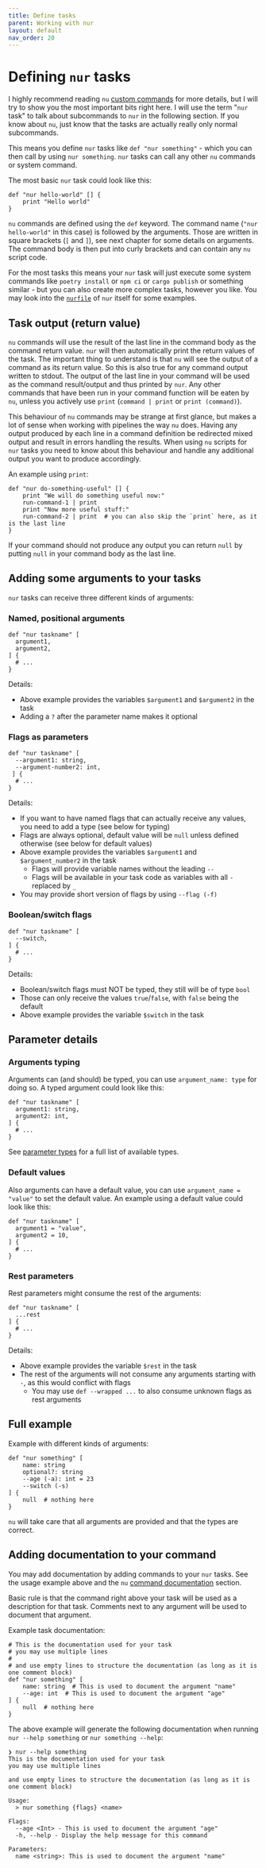 ```yaml
---
title: Define tasks
parent: Working with nur
layout: default
nav_order: 20
---
```


# Defining `nur` tasks

I highly recommend reading `nu` [custom commands](https://www.nushell.sh/book/custom_commands.html) for more
details, but I will try to show you the most important bits right here. I will use the term "`nur` task" to
talk about subcommands to `nur` in the following section. If you know about `nu`, just know that the tasks
are actually really only normal subcommands.

This means you define `nur` tasks like `def "nur something"` - which you can then call by using
`nur something`. `nur` tasks can call any other `nu` commands or system command.

The most basic `nur` task could look like this:

```nu
def "nur hello-world" [] {
    print "Hello world"
}
```

`nu` commands are defined using the `def` keyword. The command name (`"nur hello-world"` in this case)
is followed by the arguments. Those are written in square brackets (`[` and `]`), see next chapter for
some details on arguments. The command body is then put into curly brackets and can contain any `nu`
script code.

For the most tasks this means your `nur` task will just execute some system commands like `poetry install`
or `npm ci` or `cargo publish` or something similar - but you can also create more complex tasks,
however you like. You may look into the [`nurfile`](https://github.com/nur-taskrunner/nur/blob/main/nurfile) of
`nur` itself for some examples.

## Task output (return value)

`nu` commands will use the result of the last line in the command body as the command return value. `nur`
will then automatically print the return values of the task. The important thing to understand is that `nu`
will see the output of a command as its return value. So this is also true for any command output
written to stdout. The output of the last line in your command will be used as the command result/output
and thus printed by `nur`. Any other commands that have been run in your command function
will be eaten by `nu`, unless you actively use `print` (`command | print` or `print (command)`).

This behaviour of `nu` commands may be strange at first glance, but makes a lot of sense when working
with pipelines the way `nu` does. Having any output produced by each line in a command definition be
redirected mixed output and result in errors handling the results. When using `nu` scripts for
`nur` tasks you need to know about this behaviour and handle any additional output you want to produce
accordingly.

An example using `print`:

```nu
def "nur do-something-useful" [] {
    print "We will do something useful now:"
    run-command-1 | print
    print "Now more useful stuff:"
    run-command-2 | print  # you can also skip the `print` here, as it is the last line
}
```

If your command should not produce any output you can return `null` by putting `null` in your command body
as the last line.

## Adding some arguments to your tasks

`nur` tasks can receive three different kinds of arguments:

### Named, positional arguments

```nu
def "nur taskname" [
  argument1,
  argument2,
] {
  # ...
}
```

Details:

- Above example provides the variables `$argument1` and `$argument2` in the task
- Adding a `?` after the parameter name makes it optional

### Flags as parameters

```nu
def "nur taskname" [
  --argument1: string,
  --argument-number2: int,
 ] {
  # ...
}
```

Details:

- If you want to have named flags that can actually receive any values, you need to add a type
  (see below for typing)
- Flags are always optional, default value will be `null` unless defined otherwise
  (see below for default values)
- Above example provides the variables `$argument1` and `$argument_number2` in the task
  - Flags will provide variable names without the leading `--`
  - Flags will be available in your task code as variables with all `-` replaced by `_`
- You may provide short version of flags by using `--flag (-f)`

### Boolean/switch flags

```nu
def "nur taskname" [
  --switch,
] {
  # ...
}
```

Details:

- Boolean/switch flags must NOT be typed, they still will be of type `bool`
- Those can only receive the values `true`/`false`, with `false` being the default
- Above example provides the variable `$switch` in the task

## Parameter details

### Arguments typing

Arguments can (and should) be typed, you can use `argument_name: type` for doing so. A typed
argument could look like this:

```nu
def "nur taskname" [
  argument1: string,
  argument2: int,
] {
  # ...
}
```

See [parameter types](https://www.nushell.sh/book/custom_commands.html#parameter-types) for a full list of
available types.

### Default values

Also arguments can have a default value, you can use `argument_name = "value"` to set the default value.
An example using a default value could look like this:

```nu
def "nur taskname" [
  argument1 = "value",
  argument2 = 10,
] {
  # ...
}
```

### Rest parameters

Rest parameters might consume the rest of the arguments:

```nu
def "nur taskname" [
  ...rest
] {
  # ...
}
```

Details:

- Above example provides the variable `$rest` in the task
- The rest of the arguments will not consume any arguments starting with `-`, as this would conflict with flags
  - You may use `def --wrapped ...` to also consume unknown flags as rest arguments

## Full example

Example with different kinds of arguments:

```nu
def "nur something" [
    name: string
    optional?: string
    --age (-a): int = 23
    --switch (-s)
] {
    null  # nothing here
}
```

`nu` will take care that all arguments are provided and that the types are correct.

## Adding documentation to your command

You may add documentation by adding commands to your `nur` tasks. See the usage example above and
the `nu` [command documentation](https://www.nushell.sh/book/custom_commands.html#documenting-your-command) section.

Basic rule is that the command right above your task will be used as a description for that task.
Comments next to any argument will be used to document that argument.

Example task documentation:

```nu
# This is the documentation used for your task
# you may use multiple lines
#
# and use empty lines to structure the documentation (as long as it is one comment block)
def "nur something" [
    name: string  # This is used to document the argument "name"
    --age: int  # This is used to document the argument "age"
] {
    null  # nothing here
}
```

The above example will generate the following documentation when running `nur --help something` or `nur something --help`:

```nu
❯ nur --help something
This is the documentation used for your task
you may use multiple lines

and use empty lines to structure the documentation (as long as it is one comment block)

Usage:
  > nur something {flags} <name>

Flags:
  --age <Int> - This is used to document the argument "age"
  -h, --help - Display the help message for this command

Parameters:
  name <string>: This is used to document the argument "name"
```
